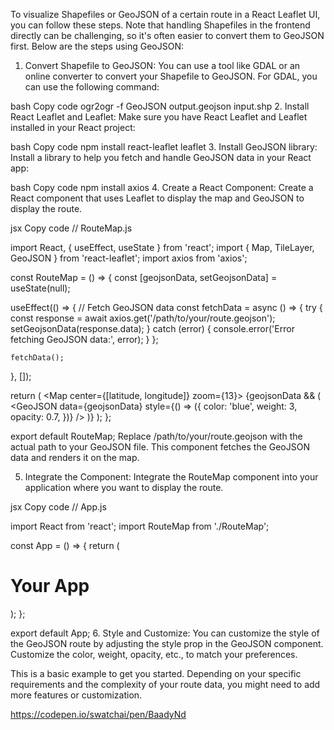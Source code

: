 To visualize Shapefiles or GeoJSON of a certain route in a React Leaflet UI, you can follow these steps. Note that handling Shapefiles in the frontend directly can be challenging, so it's often easier to convert them to GeoJSON first. Below are the steps using GeoJSON:

1. Convert Shapefile to GeoJSON:
You can use a tool like GDAL or an online converter to convert your Shapefile to GeoJSON. For GDAL, you can use the following command:

bash
Copy code
ogr2ogr -f GeoJSON output.geojson input.shp
2. Install React Leaflet and Leaflet:
Make sure you have React Leaflet and Leaflet installed in your React project:

bash
Copy code
npm install react-leaflet leaflet
3. Install GeoJSON library:
Install a library to help you fetch and handle GeoJSON data in your React app:

bash
Copy code
npm install axios
4. Create a React Component:
Create a React component that uses Leaflet to display the map and GeoJSON to display the route.

jsx
Copy code
// RouteMap.js

import React, { useEffect, useState } from 'react';
import { Map, TileLayer, GeoJSON } from 'react-leaflet';
import axios from 'axios';

const RouteMap = () => {
  const [geojsonData, setGeojsonData] = useState(null);

  useEffect(() => {
    // Fetch GeoJSON data
    const fetchData = async () => {
      try {
        const response = await axios.get('/path/to/your/route.geojson');
        setGeojsonData(response.data);
      } catch (error) {
        console.error('Error fetching GeoJSON data:', error);
      }
    };

    fetchData();
  }, []);

  return (
    <Map center={[latitude, longitude]} zoom={13}>
      <TileLayer
        url="https://{s}.tile.openstreetmap.org/{z}/{x}/{y}.png"
        attribution='&copy; <a href="https://www.openstreetmap.org/copyright">OpenStreetMap</a> contributors'
      />
      {geojsonData && (
        <GeoJSON
          data={geojsonData}
          style={() => ({
            color: 'blue',
            weight: 3,
            opacity: 0.7,
          })}
        />
      )}
    </Map>
  );
};

export default RouteMap;
Replace /path/to/your/route.geojson with the actual path to your GeoJSON file. This component fetches the GeoJSON data and renders it on the map.

5. Integrate the Component:
Integrate the RouteMap component into your application where you want to display the route.

jsx
Copy code
// App.js

import React from 'react';
import RouteMap from './RouteMap';

const App = () => {
  return (
    <div>
      <h1>Your App</h1>
      <RouteMap />
    </div>
  );
};

export default App;
6. Style and Customize:
You can customize the style of the GeoJSON route by adjusting the style prop in the GeoJSON component. Customize the color, weight, opacity, etc., to match your preferences.

This is a basic example to get you started. Depending on your specific requirements and the complexity of your route data, you might need to add more features or customization.



https://codepen.io/swatchai/pen/BaadyNd